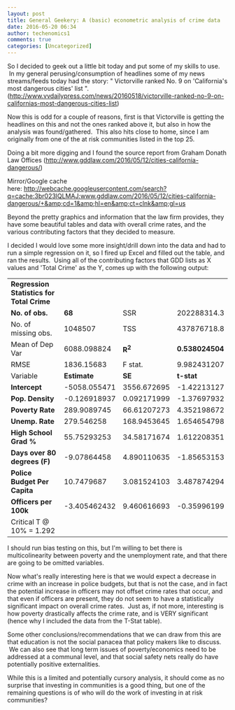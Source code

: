 ```yaml
---
layout: post
title: General Geekery: A (basic) econometric analysis of crime data
date: 2016-05-20 06:34
author: techenomics1
comments: true
categories: [Uncategorized]
---
```

So I decided to geek out a little bit today and put some of my skills to use.  In my general perusing/consumption of headlines some of my news streams/feeds today had the story:
" Victorville ranked No. 9 on 'California's most dangerous cities' list ".
(http://www.vvdailypress.com/news/20160518/victorville-ranked-no-9-on-californias-most-dangerous-cities-list)

Now this is odd for a couple of reasons, first is that Victorville is getting the headlines on this and not the ones ranked above it, but also in how the analysis was found/gathered.  This also hits close to home, since I am originally from one of the at risk communities listed in the top 25.

Doing a bit more digging and I found the source report from Graham Donath Law Offices
(http://www.gddlaw.com/2016/05/12/cities-california-dangerous/)

Mirror/Google cache here: http://webcache.googleusercontent.com/search?q=cache:3br023lQLMAJ:www.gddlaw.com/2016/05/12/cities-california-dangerous/+&amp;cd=1&amp;hl=en&amp;ct=clnk&amp;gl=us

Beyond the pretty graphics and information that the law firm provides, they have some beautiful tables and data with overall crime rates, and the various contributing factors that they decided to measure.

I decided I would love some more insight/drill down into the data and had to run a simple regression on it, so I fired up Excel and filled out the table, and ran the results.  Using all of the contributing factors that GDD lists as X values and 'Total Crime' as the Y, comes up with the following output:
<table width="488">
<tbody>
<tr>
<td width="225"><strong>Regression Statistics for Total Crime</strong></td>
<td width="91"></td>
<td width="86"></td>
<td width="86"></td>
</tr>
<tr>
<td><strong>No. of obs.</strong></td>
<td><strong>68</strong></td>
<td>SSR</td>
<td>202288314.3</td>
</tr>
<tr>
<td>No. of missing obs.</td>
<td>1048507</td>
<td>TSS</td>
<td>437876718.8</td>
</tr>
<tr>
<td>Mean of Dep Var</td>
<td>6088.098824</td>
<td><strong>R<sup>2</sup></strong></td>
<td><strong>0.538024504</strong></td>
</tr>
<tr>
<td>RMSE</td>
<td>1836.15683</td>
<td>F stat.</td>
<td>9.982431207</td>
</tr>
<tr>
<td>Variable</td>
<td><strong>Estimate</strong></td>
<td><strong>SE</strong></td>
<td><strong>t-stat</strong></td>
</tr>
<tr>
<td><strong>Intercept</strong></td>
<td>-5058.055471</td>
<td>3556.672695</td>
<td>-1.42213127</td>
</tr>
<tr>
<td><strong>Pop. Density</strong></td>
<td>-0.126918937</td>
<td>0.092171999</td>
<td>-1.37697932</td>
</tr>
<tr>
<td><strong>Poverty Rate</strong></td>
<td>289.9089745</td>
<td>66.61207273</td>
<td>4.352198672</td>
</tr>
<tr>
<td><strong>Unemp. Rate</strong></td>
<td>279.546258</td>
<td>168.9453645</td>
<td>1.654654798</td>
</tr>
<tr>
<td><strong>High School Grad %</strong></td>
<td>55.75293253</td>
<td>34.58171674</td>
<td>1.612208351</td>
</tr>
<tr>
<td><strong>Days over 80 degrees (F)</strong></td>
<td>-9.07864458</td>
<td>4.890110635</td>
<td>-1.85653153</td>
</tr>
<tr>
<td><strong>Police Budget Per Capita</strong></td>
<td>10.7479687</td>
<td>3.081524103</td>
<td>3.487874294</td>
</tr>
<tr>
<td><strong>Officers per 100k</strong></td>
<td>-3.405462432</td>
<td>9.460616693</td>
<td>-0.35996199</td>
</tr>
<tr>
<td>Critical T @ 10% = 1.292</td>
<td></td>
<td></td>
<td></td>
</tr>
</tbody>
</table>
I should run bias testing on this, but I'm willing to bet there is multicolinearity between poverty and the unemployment rate, and that there are going to be omitted variables.

Now what's really interesting here is that we would expect a decrease in crime with an increase in police budgets, but that is not the case, and in fact the potential increase in officers may not offset crime rates that occur, and that even if officers are present, they do not seem to have a statistically significant impact on overall crime rates.  Just as, if not more, interesting is how poverty drastically affects the crime rate, and is VERY significant (hence why I included the data from the T-Stat table).

Some other conclusions/recommendations that we can draw from this are that education is not the social panacea that policy makers like to discuss.  We can also see that long term issues of poverty/economics need to be addressed at a communal level, and that social safety nets really do have potentially positive externalities.

While this is a limited and potentially cursory analysis, it should come as no surprise that investing in communities is a good thing, but one of the remaining questions is of who will do the work of investing in at risk communities?
